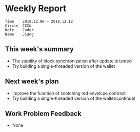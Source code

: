 # Weekly Report 
```
Time	2019.12.06 ~ 2019.12.12
Circle	CCCd
Role	Coder
Name	Jiang
```
## This week's summary

-  The stability of block synchronization after update is tested
-  Try building a single-threaded version of the wallet

## Next week's plan

- Improve the function of snatching red envelope contract
- Try building a single-threaded version of the wallet(continue)

## Work Problem Feedback

- None

